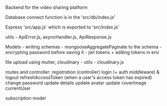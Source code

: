 Backend for the video sharing platform

Database connect function is in the 'src/db/index.js'

Express 'src/app.js' which is exported to 'src/index.js'

utils - ApiError.js, asyncHandler.js, ApiResponse.js

Models - writing schemas
       - mongooseAggregatePaginate to the schema
       - encrypting password before saving it
       - jwt tokens + adding tokens in env 

file upload using multer, cloudinary - utils - cloudinary.js

routes and controller:
registration (controller)
login (+ auth middleware) & logout
refreshAccessToken (when a user's access token has expired)
change password
update details
update avatar
update coverImage
currentUser

subscription model
